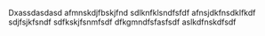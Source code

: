 Dxassdasdasd
afmnskdjfbskjfnd
sdlknfklsndfsfdf
afnsjdkfnsdklfkdf
sdjfsjkfsndf
sdfkskjfsnmfsdf
dfkgmndfsfasfsdf
aslkdfnskdfsdf